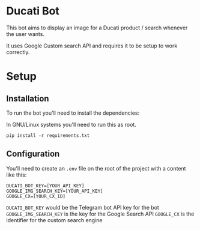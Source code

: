 # Ducati Bot

This bot aims to display an image for a Ducati product / search whenever the user wants.

It uses Google Custom search API and requires it to be setup to work correctly.

# Setup

## Installation
To run the bot you'll need to install the dependencies:

In GNU/Linux systems you'll need to run this as root.

```
pip install -r requirements.txt
```

## Configuration

You'll need to create an `.env` file on the root of the project with a content like this:

```
DUCATI_BOT_KEY=[YOUR_API_KEY]
GOOGLE_IMG_SEARCH_KEY=[YOUR_API_KEY]
GOOGLE_CX=[YOUR_CX_ID]
```

`DUCATI_BOT_KEY` would be the Telegram bot API key for the bot
`GOOGLE_IMG_SEARCH_KEY` is the key for the Google Search API
`GOOGLE_CX` is the identifier for the custom search engine